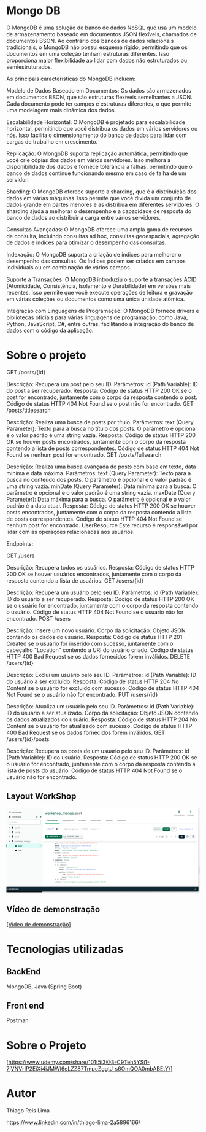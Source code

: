 # Mongo DB
  O MongoDB é uma solução de banco de dados NoSQL que usa um modelo de armazenamento baseado em documentos JSON flexíveis, chamados de documentos BSON. Ao contrário dos bancos de dados relacionais tradicionais, o MongoDB não possui esquema rígido, permitindo que os documentos em uma coleção tenham estruturas diferentes. Isso proporciona maior flexibilidade ao lidar com dados não estruturados ou semiestruturados.

As principais características do MongoDB incluem:

Modelo de Dados Baseado em Documentos: Os dados são armazenados em documentos BSON, que são estruturas flexíveis semelhantes a JSON. Cada documento pode ter campos e estruturas diferentes, o que permite uma modelagem mais dinâmica dos dados.

Escalabilidade Horizontal: O MongoDB é projetado para escalabilidade horizontal, permitindo que você distribua os dados em vários servidores ou nós. Isso facilita o dimensionamento do banco de dados para lidar com cargas de trabalho em crescimento.

Replicação: O MongoDB suporta replicação automática, permitindo que você crie cópias dos dados em vários servidores. Isso melhora a disponibilidade dos dados e fornece tolerância a falhas, permitindo que o banco de dados continue funcionando mesmo em caso de falha de um servidor.

Sharding: O MongoDB oferece suporte a sharding, que é a distribuição dos dados em várias máquinas. Isso permite que você divida um conjunto de dados grande em partes menores e as distribua em diferentes servidores. O sharding ajuda a melhorar o desempenho e a capacidade de resposta do banco de dados ao distribuir a carga entre vários servidores.

Consultas Avançadas: O MongoDB oferece uma ampla gama de recursos de consulta, incluindo consultas ad hoc, consultas geoespaciais, agregação de dados e índices para otimizar o desempenho das consultas.

Indexação: O MongoDB suporta a criação de índices para melhorar o desempenho das consultas. Os índices podem ser criados em campos individuais ou em combinação de vários campos.

Suporte a Transações: O MongoDB introduziu o suporte a transações ACID (Atomicidade, Consistência, Isolamento e Durabilidade) em versões mais recentes. Isso permite que você execute operações de leitura e gravação em várias coleções ou documentos como uma única unidade atômica.

Integração com Linguagens de Programação: O MongoDB fornece drivers e bibliotecas oficiais para várias linguagens de programação, como Java, Python, JavaScript, C#, entre outras, facilitando a integração do banco de dados com o código da aplicação.

# Sobre o projeto

GET /posts/{id}

Descrição: Recupera um post pelo seu ID.
Parâmetros:
id (Path Variable): ID do post a ser recuperado.
Resposta:
Código de status HTTP 200 OK se o post for encontrado, juntamente com o corpo da resposta contendo o post.
Código de status HTTP 404 Not Found se o post não for encontrado.
GET /posts/titlesearch

Descrição: Realiza uma busca de posts por título.
Parâmetros:
text (Query Parameter): Texto para a busca no título dos posts. O parâmetro é opcional e o valor padrão é uma string vazia.
Resposta:
Código de status HTTP 200 OK se houver posts encontrados, juntamente com o corpo da resposta contendo a lista de posts correspondentes.
Código de status HTTP 404 Not Found se nenhum post for encontrado.
GET /posts/fullsearch

Descrição: Realiza uma busca avançada de posts com base em texto, data mínima e data máxima.
Parâmetros:
text (Query Parameter): Texto para a busca no conteúdo dos posts. O parâmetro é opcional e o valor padrão é uma string vazia.
minDate (Query Parameter): Data mínima para a busca. O parâmetro é opcional e o valor padrão é uma string vazia.
maxDate (Query Parameter): Data máxima para a busca. O parâmetro é opcional e o valor padrão é a data atual.
Resposta:
Código de status HTTP 200 OK se houver posts encontrados, juntamente com o corpo da resposta contendo a lista de posts correspondentes.
Código de status HTTP 404 Not Found se nenhum post for encontrado.
UserResource
Este recurso é responsável por lidar com as operações relacionadas aos usuários.

Endpoints:

GET /users

Descrição: Recupera todos os usuários.
Resposta:
Código de status HTTP 200 OK se houver usuários encontrados, juntamente com o corpo da resposta contendo a lista de usuários.
GET /users/{id}

Descrição: Recupera um usuário pelo seu ID.
Parâmetros:
id (Path Variable): ID do usuário a ser recuperado.
Resposta:
Código de status HTTP 200 OK se o usuário for encontrado, juntamente com o corpo da resposta contendo o usuário.
Código de status HTTP 404 Not Found se o usuário não for encontrado.
POST /users

Descrição: Insere um novo usuário.
Corpo da solicitação:
Objeto JSON contendo os dados do usuário.
Resposta:
Código de status HTTP 201 Created se o usuário for inserido com sucesso, juntamente com o cabeçalho "Location" contendo a URI do usuário criado.
Código de status HTTP 400 Bad Request se os dados fornecidos forem inválidos.
DELETE /users/{id}

Descrição: Exclui um usuário pelo seu ID.
Parâmetros:
id (Path Variable): ID do usuário a ser excluído.
Resposta:
Código de status HTTP 204 No Content se o usuário for excluído com sucesso.
Código de status HTTP 404 Not Found se o usuário não for encontrado.
PUT /users/{id}

Descrição: Atualiza um usuário pelo seu ID.
Parâmetros:
id (Path Variable): ID do usuário a ser atualizado.
Corpo da solicitação:
Objeto JSON contendo os dados atualizados do usuário.
Resposta:
Código de status HTTP 204 No Content se o usuário for atualizado com sucesso.
Código de status HTTP 400 Bad Request se os dados fornecidos forem inválidos.
GET /users/{id}/posts

Descrição: Recupera os posts de um usuário pelo seu ID.
Parâmetros:
id (Path Variable): ID do usuário.
Resposta:
Código de status HTTP 200 OK se o usuário for encontrado, juntamente com o corpo da resposta contendo a lista de posts do usuário.
Código de status HTTP 404 Not Found se o usuário não for encontrado.

## Layout WorkShop
![Mobile 1](https://github.com/Thiago771414/imagensProjetos/blob/main/slices/mobile/mongoDB.png)

## Vídeo de demonstração
[[Vídeo de demonstração]](https://youtu.be/BOyvkYTSyx0)

# Tecnologias utilizadas

## BackEnd
MongoDB, Java (Spring Boot)

## Front end
Postman

# Sobre o Projeto
[https://www.udemy.com/share/101t5i3@3-C9Teh5YSi1-7jVNVrIP2EiXi4iJMWl6eLZZ87TmpcZggtJ_s6OmQOA0mbABEtY/]

# Autor

Thiago Reis Lima

https://www.linkedin.com/in/thiago-lima-2a5896166/
